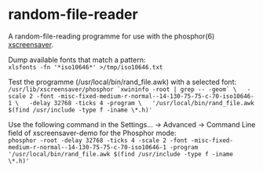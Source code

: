 # random-file-reader

A random-file-reading programme for use with the phosphor(6) [xscreensaver](https://www.jwz.org/xscreensaver/ "xscreensaver").

Dump available fonts that match a pattern:  
  `xlsfonts -fn '*iso10646*' >/tmp/iso10646.txt`

Test the programme (/usr/local/bin/rand_file.awk) with a selected font:  
  ``/usr/lib/xscreensaver/phosphor `xwininfo -root | grep -- -geom` \  
  -scale 2 -font -misc-fixed-medium-r-normal--14-130-75-75-c-70-iso10646-1 \  
  -delay 32768 -ticks 4 -program \  
  '/usr/local/bin/rand_file.awk $(find /usr/include -type f -iname \*.h)'``

Use the following command in the Settings... -&gt; Advanced -&gt; Command Line
field of xscreensaver-demo for the Phosphor mode:  
  `phosphor -root -delay 32768 -ticks 4 -scale 2 -font -misc-fixed-medium-r-normal--14-130-75-75-c-70-iso10646-1 -program '/usr/local/bin/rand_file.awk $(find /usr/include -type f -iname \*.h)'`
